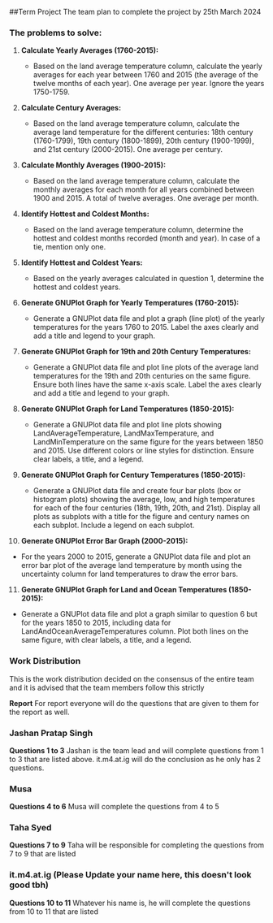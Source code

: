 ##Term Project
The team plan to complete the project by 25th March 2024

### The problems to solve: 
1. **Calculate Yearly Averages (1760-2015):**
   - Based on the land average temperature column, calculate the yearly averages for each year between 1760 and 2015 (the average of the twelve months of each year). One average per year. Ignore the years 1750-1759.

2. **Calculate Century Averages:**
   - Based on the land average temperature column, calculate the average land temperature for the different centuries: 18th century (1760-1799), 19th century (1800-1899), 20th century (1900-1999), and 21st century (2000-2015). One average per century.

3. **Calculate Monthly Averages (1900-2015):**
   - Based on the land average temperature column, calculate the monthly averages for each month for all years combined between 1900 and 2015. A total of twelve averages. One average per month.

4. **Identify Hottest and Coldest Months:**
   - Based on the land average temperature column, determine the hottest and coldest months recorded (month and year). In case of a tie, mention only one.

5. **Identify Hottest and Coldest Years:**
   - Based on the yearly averages calculated in question 1, determine the hottest and coldest years.

6. **Generate GNUPlot Graph for Yearly Temperatures (1760-2015):**
   - Generate a GNUPlot data file and plot a graph (line plot) of the yearly temperatures for the years 1760 to 2015. Label the axes clearly and add a title and legend to your graph.

7. **Generate GNUPlot Graph for 19th and 20th Century Temperatures:**
   - Generate a GNUPlot data file and plot line plots of the average land temperatures for the 19th and 20th centuries on the same figure. Ensure both lines have the same x-axis scale. Label the axes clearly and add a title and legend to your graph.

8. **Generate GNUPlot Graph for Land Temperatures (1850-2015):**
   - Generate a GNUPlot data file and plot line plots showing LandAverageTemperature, LandMaxTemperature, and LandMinTemperature on the same figure for the years between 1850 and 2015. Use different colors or line styles for distinction. Ensure clear labels, a title, and a legend.

9. **Generate GNUPlot Graph for Century Temperatures (1850-2015):**
   - Generate a GNUPlot data file and create four bar plots (box or histogram plots) showing the average, low, and high temperatures for each of the four centuries (18th, 19th, 20th, and 21st). Display all plots as subplots with a title for the figure and century names on each subplot. Include a legend on each subplot.

10. **Generate GNUPlot Error Bar Graph (2000-2015):**
   - For the years 2000 to 2015, generate a GNUPlot data file and plot an error bar plot of the average land temperature by month using the uncertainty column for land temperatures to draw the error bars.

11. **Generate GNUPlot Graph for Land and Ocean Temperatures (1850-2015):**
   - Generate a GNUPlot data file and plot a graph similar to question 6 but for the years 1850 to 2015, including data for LandAndOceanAverageTemperatures column. Plot both lines on the same figure, with clear labels, a title, and a legend.

### Work Distribution
This is the work distribution decided on the consensus of the entire team and it is advised that the team members follow this strictly

**Report**
For report everyone will do the questions that are given to them for the report as well.  

### Jashan Pratap Singh
**Questions 1 to 3**
Jashan is the team lead and will complete questions from 1 to 3 that are listed above. it.m4.at.ig will do the conclusion as he only has 2 questions. 


### Musa
**Questions 4 to 6**
Musa will complete the questions from 4 to 5

### Taha Syed
**Questions 7 to 9**
Taha will be responsible for completing the questions from 7 to 9 that are listed

### it.m4.at.ig (Please Update your name here, this doesn't look good tbh)
**Questions 10 to 11**
Whatever his name is, he will complete the questions from 10 to 11 that are listed